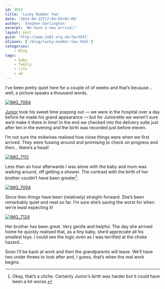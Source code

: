 ```yaml
---
id: 3932
title: 'Lucky Number Two'
date: '2014-04-22T17:04:05+01:00'
author: 'Stephen Darlington'
excerpt: 'We have a new arrival!'
layout: post
guid: 'http://www.zx81.org.uk/?p=3932'
aliases: ['/blog/lucky-number-two.html']
categories:
    - Blog
tags:
    - baby
    - family
    - life
    - uk
---
```


I’ve been pretty quiet here for a couple of of weeks and that’s because… well, a picture speaks a thousand words.

[![IMG_7084](https://i0.wp.com/farm3.staticflickr.com/2939/13967448515_1d3a004bc2.jpg?resize=500%2C333&ssl=1)](https://www.flickr.com/photos/stephendarlington/13967448515 "IMG_7084 by Stephen Darlington, on Flickr")

[Junior](http://www.zx81.org.uk/blog/better-out-than-in.html "Better out than in") took his sweet time popping out — we were in the hospital over a day before he made his grand appearance — but for Juniorette we weren’t sure we’d make it there in time! In the end we checked into the delivery suite just after ten in the evening and the birth was recorded just before eleven.

I’m not sure the midwives realised how close things were when we first arrived. They were fussing around and promising to check on progress and then… there’s a head!

[![IMG_7112](https://i0.wp.com/farm8.staticflickr.com/7019/13967450585_9401172a64.jpg?resize=333%2C500&ssl=1)](https://www.flickr.com/photos/stephendarlington/13967450585 "IMG_7112 by Stephen Darlington, on Flickr")

Less than an hour afterwards I was alone with the baby and mum was walking around, off getting a shower. The contrast with the birth of her brother couldn’t have been greater[^1].

[![IMG_7094](https://i0.wp.com/farm3.staticflickr.com/2935/13944354306_96a3b79df9.jpg?resize=500%2C333&ssl=1)](https://www.flickr.com/photos/stephendarlington/13944354306 "IMG_7094 by Stephen Darlington, on Flickr")

Since then things have been (relatively) straight-forward. She’s been remarkably quiet and neat so far. I’m sure she’s saving the worst for when we’re least expecting it!

[![IMG_7124](https://i0.wp.com/farm3.staticflickr.com/2923/13964279852_c63f91e1e9.jpg?resize=500%2C333&ssl=1)](https://www.flickr.com/photos/stephendarlington/13964279852 "IMG_7124 by Stephen Darlington, on Flickr")

Her brother has been great. Very gentle and helpful. The day she arrived home he quickly realised that, as a tiny baby, she’d appreciate all his smallest toys. I could see the logic even as I was terrified at the choke hazard…

Soon I’ll be back at work and then the grandparents will leave. We’ll have two under threes to look after and, I guess, that’s when the real work begins.
[^1]: Okay, that’s a cliche. Certainly Junior’s birth was harder but it could have been a lot worse.
